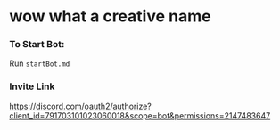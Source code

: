 # wow what a creative name

### To Start Bot:
Run `startBot.md`

### Invite Link
https://discord.com/oauth2/authorize?client_id=791703101023060018&scope=bot&permissions=2147483647
